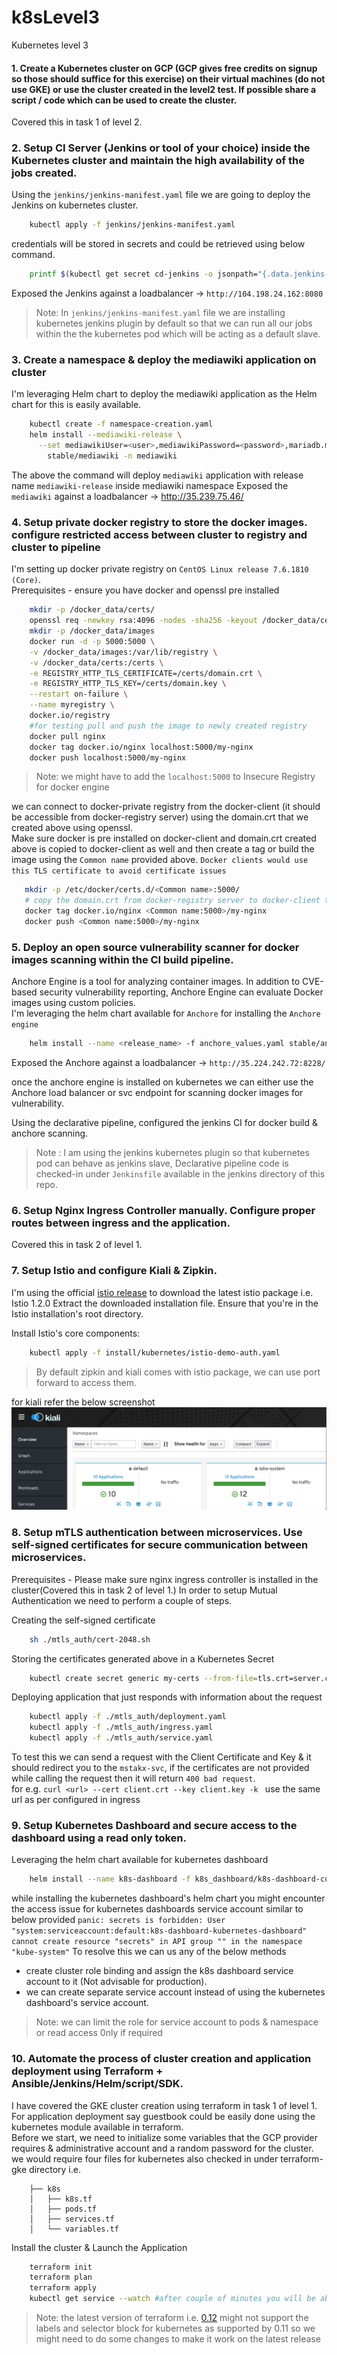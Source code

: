 # k8sLevel3
Kubernetes level 3

#### 1. Create a Kubernetes cluster on GCP (GCP gives free credits on signup so those should suffice for this exercise) on their virtual machines (do not use GKE) or use the cluster created in the level2 test. If possible share a script / code which can be used to create the cluster.
Covered this in task 1 of level 2.


### 2. Setup CI Server (Jenkins or tool of your choice) inside the Kubernetes cluster and maintain the high availability of the jobs created.

Using the `jenkins/jenkins-manifest.yaml` file we are going to deploy the Jenkins on kubernetes cluster. 
```bash
    kubectl apply -f jenkins/jenkins-manifest.yaml
```
credentials will be stored in secrets and could be retrieved using below command.

```bash
    printf $(kubectl get secret cd-jenkins -o jsonpath="{.data.jenkins-admin-password}" | base64 --decode);echo
```
Exposed the Jenkins against a loadbalancer -> `http://104.198.24.162:8080` 

> Note: In `jenkins/jenkins-manifest.yaml` file we are installing kubernetes jenkins plugin by default so that we can run all our jobs within the the kubernetes pod which will be acting as a default slave. 

### 3. Create a namespace & deploy the mediawiki application on cluster
I'm leveraging Helm chart to deploy the mediawiki application as the Helm chart for this is easily available.

```bash
    kubectl create -f namespace-creation.yaml
    helm install --mediawiki-release \
      --set mediawikiUser=<user>,mediawikiPassword=<password>,mariadb.mariadbRootPassword=<pwd> \
        stable/mediawiki -n mediawiki
```

The above the command will deploy `mediawiki` application with release name `mediawiki-release` inside mediawiki namespace
Exposed the `mediawiki` against a loadbalancer -> http://35.239.75.46/

### 4. Setup private docker registry to store the docker images. configure restricted access between cluster to registry and cluster to pipeline
I'm setting up docker private registry on `CentOS Linux release 7.6.1810 (Core)`. </br>
Prerequisites - ensure you have docker and openssl pre installed
```bash
    mkdir -p /docker_data/certs/
    openssl req -newkey rsa:4096 -nodes -sha256 -keyout /docker_data/certs/domain.key -x509 -days 365 -out /docker_data/certs/domain.crt # provide the Common name when prompted, rest prompts can be left empty.
    mkdir -p /docker_data/images
    docker run -d -p 5000:5000 \
    -v /docker_data/images:/var/lib/registry \
    -v /docker_data/certs:/certs \
    -e REGISTRY_HTTP_TLS_CERTIFICATE=/certs/domain.crt \
    -e REGISTRY_HTTP_TLS_KEY=/certs/domain.key \
    --restart on-failure \
    --name myregistry \
    docker.io/registry
    #for testing pull and push the image to newly created registry
    docker pull nginx
    docker tag docker.io/nginx localhost:5000/my-nginx
    docker push localhost:5000/my-nginx
```
> Note: we might have to add the `localhost:5000` to Insecure Registry for docker engine

we can connect to docker-private registry from the docker-client (it should be accessible from docker-registry server) using the domain.crt that we created above using openssl. <br/>
Make sure docker is pre installed on docker-client and domain.crt created above is copied to docker-client as well and then create a tag or build the image using the `Common name` provided above.
`Docker clients would use this TLS certificate to avoid certificate issues`
 ```bash
    mkdir -p /etc/docker/certs.d/<Common name>:5000/
    # copy the domain.crt from docker-registry server to docker-client to newly created directory as mentioned above
    docker tag docker.io/nginx <Common name:5000>/my-nginx
    docker push <Common name:5000>/my-nginx
```   

### 5. Deploy an open source vulnerability scanner for docker images scanning within the CI build pipeline.

Anchore Engine is a tool for analyzing container images. In addition to CVE-based security vulnerability reporting, Anchore Engine can evaluate Docker images using custom policies. </br>
I'm leveraging the helm chart available for `Anchore` for installing the `Anchore engine`
```bash
    helm install --name <release_name> -f anchore_values.yaml stable/anchore-engine
```
Exposed the Anchore against a loadbalancer -> `http://35.224.242.72:8228/` 

once the anchore engine is installed on kubernetes we can either use the Anchore load balancer or svc endpoint for scanning docker images for vulnerability.

Using the declarative pipeline, configured the jenkins CI for docker build & anchore scanning.
> Note : I am using the jenkins kubernetes plugin so that kubernetes pod can behave as jenkins slave, Declarative pipeline code is checked-in under `Jenkinsfile` available in the jenkins directory of this repo.

### 6. Setup Nginx Ingress Controller manually. Configure proper routes between ingress and the application.
Covered this in task 2 of level 1.


### 7. Setup Istio and configure Kiali & Zipkin.
I'm using the official [istio release](https://github.com/istio/istio/releases) to download the latest istio package i.e. Istio 1.2.0
Extract the downloaded installation file.
Ensure that you're in the Istio installation's root directory.

Install Istio's core components:
```bash
    kubectl apply -f install/kubernetes/istio-demo-auth.yaml
```

> By default zipkin and kiali comes with istio package, we can use port forward to access them.

for kiali refer the below screenshot
![Kiali](images/kiali.png) 


### 8. Setup mTLS authentication between microservices. Use self-signed certificates for secure communication between microservices.
Prerequisites - Please make sure nginx ingress controller is installed in the cluster(Covered this in task 2 of level 1.)
In order to setup Mutual Authentication we need to perform a couple of steps.

Creating the self-signed certificate
```bash
    sh ./mtls_auth/cert-2048.sh
```
Storing the certificates generated above in a Kubernetes Secret
```bash
    kubectl create secret generic my-certs --from-file=tls.crt=server.crt --from-file=tls.key=server.key --from-file=ca.crt=ca.crt
```
Deploying application that just responds with information about the request
```bash
    kubectl apply -f ./mtls_auth/deployment.yaml
    kubectl apply -f ./mtls_auth/ingress.yaml
    kubectl apply -f ./mtls_auth/service.yaml
```

To test this we can send a request with the Client Certificate and Key & it should redirect you to the `mstakx-svc`, if the certificates are not provided while calling the request then it will return `400 bad request`. </br>
for e.g. `curl <url> --cert client.crt --key client.key -k ` use the same url as per configured in ingress

### 9. Setup Kubernetes Dashboard and secure access to the dashboard using a read only token.
Leveraging the helm chart available for kubernetes dashboard 

````bash
    helm install --name k8s-dashboard -f k8s_dashboard/k8s-dashboard-custom-values.yaml stable/kubernetes-dashboard
````

while installing the kubernetes dashboard's helm chart you might encounter the access issue for kubernetes dashboards service account similar to below provided
`panic: secrets is forbidden: User "system:serviceaccount:default:k8s-dashboard-kubernetes-dashboard" cannot create resource "secrets" in API group "" in the namespace "kube-system"` 
To resolve this we can us any of the below methods
* create cluster role binding and assign the k8s dashboard service account to it (Not advisable for production).
* we can create separate service account instead of using the kubernetes dashboard's service account.
 
> Note: we can limit the role for  service account to pods & namespace or read access 0nly if required

### 10. Automate the process of cluster creation and application deployment using Terraform + Ansible/Jenkins/Helm/script/SDK.
I have covered the GKE cluster creation using terraform in task 1 of level 1. </br>
For application deployment say guestbook could be easily done using the kubernetes module available in terraform. </br>
Before we start, we need to initialize some variables that the GCP provider requires & administrative account and a random password for the cluster. </br>
we would require four files for kubernetes also checked in under terraform-gke directory i.e. 
```text
    ├── k8s
    │   ├── k8s.tf
    │   ├── pods.tf
    │   ├── services.tf
    │   └── variables.tf
```
Install the cluster & Launch the Application
```bash
    terraform init
    terraform plan
    terraform apply
    kubectl get service --watch #after couple of minutes you will be able to see the endpoints
```
> Note: the latest version of terraform i.e. [0.12](https://www.hashicorp.com/blog/announcing-terraform-0-12) might not support the labels and selector block for kubernetes as supported by 0.11 so we might need to do some changes to make it work on the latest release